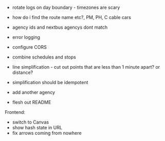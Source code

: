 * rotate logs on day boundary - timezones are scary
* how do i find the route name etc?, PM, PH, C cable cars
* agency ids and nextbus agencys dont match

* error logging
* configure CORS
* combine schedules and stops

* line simplification - cut out points that are less than 1 minute apart? or distance?
* simplification should be idempotent

* add another agency
* flesh out README

Frontend:
* switch to Canvas
* show hash state in URL
* fix arrows coming from nowhere
